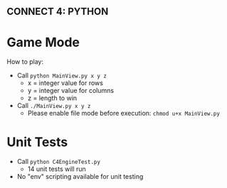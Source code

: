 CONNECT 4: PYTHON
---------------------------------------------

Game Mode
=============================================
How to play:
* Call `python MainView.py x y z`
  * x = integer value for rows
  * y = integer value for columns
  * z = length to win
* Call `./MainView.py x y z`
  * Please enable file mode before execution:
    `chmod u+x MainView.py`

Unit Tests
=============================================
* Call `python C4EngineTest.py`
  * 14 unit tests will run
* No "env" scripting available for unit testing
